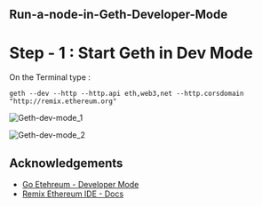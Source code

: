 ## Run-a-node-in-Geth-Developer-Mode
# Step - 1 : Start Geth in Dev Mode
On the Terminal type : 
```
geth --dev --http --http.api eth,web3,net --http.corsdomain "http://remix.ethereum.org"
```
![Geth-dev-mode_1](https://github.com/LifnaJos/Run-a-node-in-Geth-Developer-Mode/blob/8e03b3e62f39850af7994ac4c6d57566dbf2f861/Screenshot%20from%202023-08-23%2000-52-50.png)

![Geth-dev-mode_2](https://github.com/LifnaJos/Run-a-node-in-Geth-Developer-Mode/blob/98b0eb874d16206a4ee69358bfc487f1266ab267/Screenshot%20from%202023-08-23%2001-06-36.png)
## Acknowledgements
* [Go Etehreum - Developer Mode](https://geth.ethereum.org/docs/developers/dapp-developer/dev-mode)
* [Remix Ethereum IDE - Docs](https://remix-ide.readthedocs.io/en/latest/run.html#more-about-external-http-provider)
